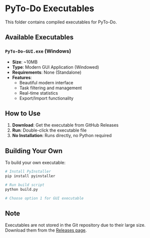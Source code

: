 # PyTo-Do Executables

This folder contains compiled executables for PyTo-Do.

## Available Executables

### `PyTo-Do-GUI.exe` (Windows)
- **Size**: ~10MB
- **Type**: Modern GUI Application (Windowed)
- **Requirements**: None (Standalone)
- **Features**: 
  - Beautiful modern interface
  - Task filtering and management
  - Real-time statistics
  - Export/Import functionality

## How to Use

1. **Download**: Get the executable from GitHub Releases
2. **Run**: Double-click the executable file
3. **No Installation**: Runs directly, no Python required

## Building Your Own

To build your own executable:

```bash
# Install PyInstaller
pip install pyinstaller

# Run build script
python build.py

# Choose option 1 for GUI executable
```

## Note

Executables are not stored in the Git repository due to their large size. 
Download them from the [Releases page](https://github.com/mdnoyon9758/PyTo-Do/releases).
